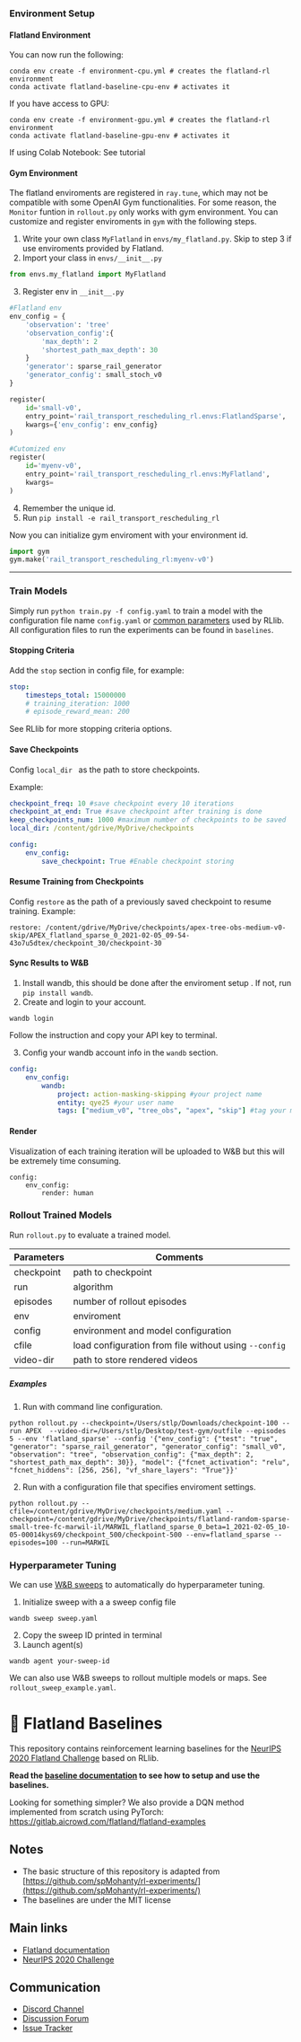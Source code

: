 ### Environment Setup

#### Flatland Environment
You can now run the following:
```shell
conda env create -f environment-cpu.yml # creates the flatland-rl environment
conda activate flatland-baseline-cpu-env # activates it
```

If you have access to GPU:
```shell
conda env create -f environment-gpu.yml # creates the flatland-rl environment
conda activate flatland-baseline-gpu-env # activates it
```

If using Colab Notebook:
See tutorial

#### Gym Environment
The flatland enviroments are registered in `ray.tune`, which may not be compatible with some OpenAI Gym functionalities. 
For some reason, the `Monitor` funtion in `rollout.py` only works with gym environment.
You can customize and register enviroments in `gym` with the following steps.

1. Write your own class `MyFlatland` in `envs/my_flatland.py`. Skip to step 3 if use  enviroments provided by Flatland.
2. Import your class in `envs/__init__.py`
```python
from envs.my_flatland import MyFlatland
```
3. Register env in `__init__.py`

```python
#Flatland env
env_config = {
	'observation': 'tree'
    'observation_config':{
		'max_depth': 2
        'shortest_path_max_depth': 30
	}
	'generator': sparse_rail_generator
    'generator_config': small_stoch_v0
}

register(
    id='small-v0',
    entry_point='rail_transport_rescheduling_rl.envs:FlatlandSparse',
    kwargs={'env_config': env_config}
)

#Cutomized env
register(
    id='myenv-v0',
    entry_point='rail_transport_rescheduling_rl.envs:MyFlatland',
    kwargs=
)
```

4. Remember the unique id.
5. Run `pip install -e rail_transport_rescheduling_rl`

Now you can initialize gym enviroment with your environment id.
```python
import gym
gym.make('rail_transport_rescheduling_rl:myenv-v0')
```

------------

### Train Models
Simply run `python train.py -f config.yaml` to train a model with the configuration file name `config.yaml` or [common parameters](https://docs.ray.io/en/master/rllib-training.html#common-parameters) used by RLlib.
All configuration files to run the experiments can be found in `baselines`.

#### Stopping Criteria
Add the `stop` section in config file, for example:
```yaml
stop:
	timesteps_total: 15000000
	# training_iteration: 1000
	# episode_reward_mean: 200
```
See RLlib for more stopping criteria options.

#### Save Checkpoints 
Config `local_dir ` as the path to store checkpoints.

Example:
```yaml
checkpoint_freq: 10 #save checkpoint every 10 iterations
checkpoint_at_end: True #save checkpoint after training is done
keep_checkpoints_num: 1000 #maximum number of checkpoints to be saved
local_dir: /content/gdrive/MyDrive/checkpoints

config:
	env_config:
		save_checkpoint: True #Enable checkpoint storing
```

#### Resume Training from Checkpoints
Config `restore` as the path of a previously saved checkpoint to resume training.
Example:
```shell
restore: /content/gdrive/MyDrive/checkpoints/apex-tree-obs-medium-v0-skip/APEX_flatland_sparse_0_2021-02-05_09-54-43o7u5dtex/checkpoint_30/checkpoint-30
```

#### Sync Results to W&B
1. Install wandb, this should be done after the enviroment setup . If not, run `pip install wandb`.
2. Create and login to your account.
```shell
wandb login
```
Follow the instruction and copy your API key to terminal.

3. Config your wandb account info in the `wandb` section.
```yaml
config:
	env_config:
		wandb:
			project: action-masking-skipping #your project name
			entity: qye25 #your user name
			tags: ["medium_v0", "tree_obs", "apex", "skip"] #tag your model 
```

#### Render 
Visualization of each training iteration will be uploaded to W&B but this will be extremely time consuming.
```shell
config:
	env_config:
		render: human 
```

### Rollout Trained Models
Run `rollout.py` to evaluate a trained model.

Parameters  | Comments
------------- | -------------
checkpoint | path to checkpoint
run | algorithm 
episodes | number of rollout episodes
env | enviroment
config | environment and model configuration
cfile | load configuration from file without using `--config`
video-dir | path to store rendered videos 


##### Examples

1. Run with command line configuration.
```shell
python rollout.py --checkpoint=/Users/stlp/Downloads/checkpoint-100 --run APEX  --video-dir=/Users/stlp/Desktop/test-gym/outfile --episodes 5 --env 'flatland_sparse' --config '{"env_config": {"test": "true", "generator": "sparse_rail_generator", "generator_config": "small_v0", "observation": "tree", "observation_config": {"max_depth": 2, "shortest_path_max_depth": 30}}, "model": {"fcnet_activation": "relu", "fcnet_hiddens": [256, 256], "vf_share_layers": "True"}}' 
```

2. Run with a configuration file that specifies enviroment settings.
```shell
python rollout.py --cfile=/content/gdrive/MyDrive/checkpoints/medium.yaml --checkpoint=/content/gdrive/MyDrive/checkpoints/flatland-random-sparse-small-tree-fc-marwil-il/MARWIL_flatland_sparse_0_beta=1_2021-02-05_10-05-00014kys69/checkpoint_500/checkpoint-500 --env=flatland_sparse --episodes=100 --run=MARWIL
```

### Hyperparameter Tuning
We can use [W&B sweeps](https://docs.wandb.ai/sweeps) to automatically do hyperparameter tuning.

1. Initialize sweep with a a sweep config file
```shell
wandb sweep sweep.yaml
```
2. Copy the sweep ID printed in terminal
3. Launch agent(s)
```shell
wandb agent your-sweep-id
```

We can also use W&B sweeps to rollout multiple models or maps. See `rollout_sweep_example.yaml`.


# 🚂 Flatland Baselines

This repository contains reinforcement learning baselines for the [NeurIPS 2020 Flatland Challenge](https://www.aicrowd.com/challenges/neurips-2020-flatland-challenge/) based on RLlib.

**Read the [baseline documentation](https://flatland.aicrowd.com/research/baselines.html) to see how to setup and use the baselines.**

>>>
Looking for something simpler? We also provide a DQN method implemented from scratch using PyTorch: https://gitlab.aicrowd.com/flatland/flatland-examples 
>>>

Notes
---

- The basic structure of this repository is adapted from [https://github.com/spMohanty/rl-experiments/](https://github.com/spMohanty/rl-experiments/)
- The baselines are under the MIT license

Main links
---

* [Flatland documentation](https://flatland.aicrowd.com/)
* [NeurIPS 2020 Challenge](https://www.aicrowd.com/challenges/neurips-2020-flatland-challenge/)

Communication
---

* [Discord Channel](https://discord.com/invite/hCR3CZG)
* [Discussion Forum](https://discourse.aicrowd.com/c/neurips-2020-flatland-challenge)
* [Issue Tracker](https://gitlab.aicrowd.com/flatland/flatland/issues/)
